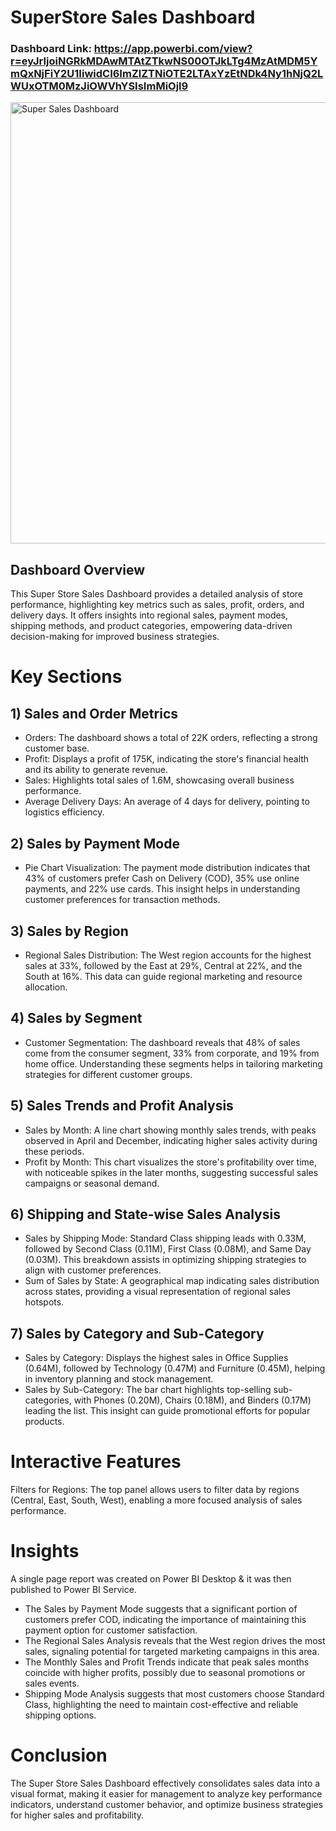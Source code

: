 # SuperStore Sales Dashboard

### Dashboard Link: https://app.powerbi.com/view?r=eyJrIjoiNGRkMDAwMTAtZTkwNS00OTJkLTg4MzAtMDM5YmQxNjFiY2U1IiwidCI6ImZlZTNiOTE2LTAxYzEtNDk4Ny1hNjQ2LWUxOTM0MzJiOWVhYSIsImMiOjl9

<img width="706" alt="Super Sales Dashboard" src="https://github.com/user-attachments/assets/6a722aca-60b8-4589-9390-e69a4b8d7f2f">

## Dashboard Overview

This Super Store Sales Dashboard provides a detailed analysis of store performance, highlighting key metrics such as sales, profit, orders, and delivery days. It offers insights into regional sales, payment modes, shipping methods, and product categories, empowering data-driven decision-making for improved business strategies.

# Key Sections

## 1) Sales and Order Metrics

- Orders: The dashboard shows a total of 22K orders, reflecting a strong customer base.
- Profit: Displays a profit of 175K, indicating the store's financial health and its ability to generate revenue.
- Sales: Highlights total sales of 1.6M, showcasing overall business performance.
- Average Delivery Days: An average of 4 days for delivery, pointing to logistics efficiency.

## 2) Sales by Payment Mode

- Pie Chart Visualization: The payment mode distribution indicates that 43% of customers prefer Cash on Delivery (COD), 35% use online payments, and 22% use cards. This insight helps in understanding customer preferences for transaction methods.

## 3) Sales by Region

- Regional Sales Distribution: The West region accounts for the highest sales at 33%, followed by the East at 29%, Central at 22%, and the South at 16%. This data can guide regional marketing and resource allocation.

## 4) Sales by Segment

- Customer Segmentation: The dashboard reveals that 48% of sales come from the consumer segment, 33% from corporate, and 19% from home office. Understanding these segments helps in tailoring marketing strategies for different customer groups.

## 5) Sales Trends and Profit Analysis

- Sales by Month: A line chart showing monthly sales trends, with peaks observed in April and December, indicating higher sales activity during these periods.
- Profit by Month: This chart visualizes the store's profitability over time, with noticeable spikes in the later months, suggesting successful sales campaigns or seasonal demand.

## 6) Shipping and State-wise Sales Analysis

- Sales by Shipping Mode: Standard Class shipping leads with 0.33M, followed by Second Class (0.11M), First Class (0.08M), and Same Day (0.03M). This breakdown assists in optimizing shipping strategies to align with customer preferences.
- Sum of Sales by State: A geographical map indicating sales distribution across states, providing a visual representation of regional sales hotspots.

## 7) Sales by Category and Sub-Category

- Sales by Category: Displays the highest sales in Office Supplies (0.64M), followed by Technology (0.47M) and Furniture (0.45M), helping in inventory planning and stock management.
- Sales by Sub-Category: The bar chart highlights top-selling sub-categories, with Phones (0.20M), Chairs (0.18M), and Binders (0.17M) leading the list. This insight can guide promotional efforts for popular products.

# Interactive Features

Filters for Regions: The top panel allows users to filter data by regions (Central, East, South, West), enabling a more focused analysis of sales performance.

# Insights

A single page report was created on Power BI Desktop & it was then published to Power BI Service.

- The Sales by Payment Mode suggests that a significant portion of customers prefer COD, indicating the importance of maintaining this payment option for customer satisfaction.
- The Regional Sales Analysis reveals that the West region drives the most sales, signaling potential for targeted marketing campaigns in this area.
- The Monthly Sales and Profit Trends indicate that peak sales months coincide with higher profits, possibly due to seasonal promotions or sales events.
- Shipping Mode Analysis suggests that most customers choose Standard Class, highlighting the need to maintain cost-effective and reliable shipping options.

# Conclusion

The Super Store Sales Dashboard effectively consolidates sales data into a visual format, making it easier for management to analyze key performance indicators, understand customer behavior, and optimize business strategies for higher sales and profitability.
